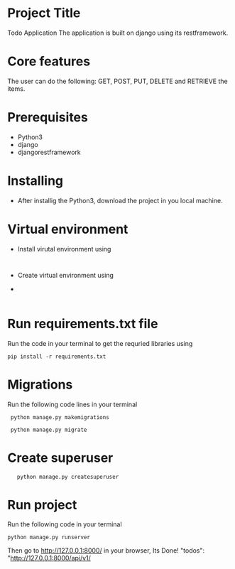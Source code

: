 # Project Title 
Todo Application
The application is built on django using its restframework.

# Core features
The user can do the following: GET, POST, PUT, DELETE and RETRIEVE the items.

# Prerequisites
- Python3
- django
- djangorestframework

# Installing

- After installig the Python3, download the project in you local machine.

# Virtual environment
- Install virutal environment using 

  ```
    
  ```
  
 - Create virtual environment using
 -
  ```
 
  ```
 
 # Run requirements.txt file
 Run the code in your terminal to get the requried libraries using 
 
 ```
 pip install -r requirements.txt
 
 ```

 # Migrations 
 Run the following code lines in your terminal 

 ```
  python manage.py makemigrations
 ```
 
 ```
  python manage.py migrate
 ```

 
 # Create superuser 
  ```
     python manage.py createsuperuser
  ```
 
 # Run project
 Run the following code in your terminal 
 
 ```
 python manage.py runserver
 ```
 Then go to http://127.0.0.1:8000/ in your browser, Its Done!
 "todos": "http://127.0.0.1:8000/api/v1/







